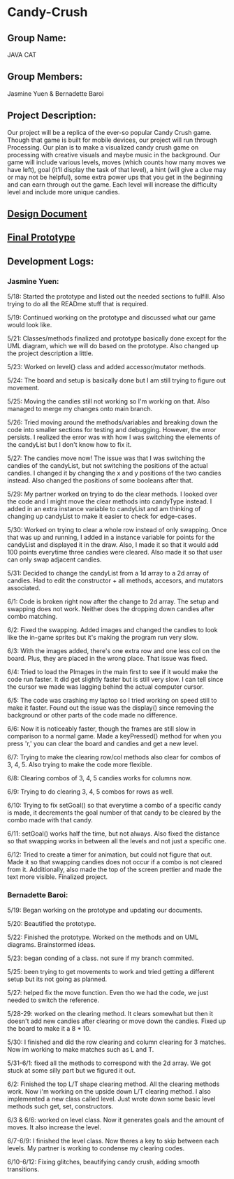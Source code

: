 # Candy-Crush

## Group Name: 
JAVA CAT

## Group Members: 
Jasmine Yuen & Bernadette Baroi 

## Project Description: 
Our project will be a replica of the ever-so popular Candy Crush game. Though that game is built for mobile devices, our project will run through Processing. Our plan is to make a visualized candy crush game on processing with creative visuals and maybe music in the background. Our game will include various levels, moves (which counts how many moves we have left), goal (it’ll display the task of that level), a hint (will give a clue may or may not be helpful), some extra power ups that you get in the beginning and can earn through out the game. Each level will increase the difficulty level and include more unique candies.   

## [Design Document][1]
[1]: https://docs.google.com/document/d/1zMXT3fx49sa6R71bYxJQ2Ro-TPaQibq2zvGR7gCgdPc/edit?usp=sharing

## [Final Prototype][2]
[2]: https://drive.google.com/file/d/1WaIj6tttLY-YAv8BC79DQucP7WV2bn7z/view?usp=sharing

## Development Logs: 

### Jasmine Yuen:

5/18:
Started the prototype and listed out the needed sections to fulfill. Also trying to do all the READme stuff that is required.

5/19:
Continued working on the prototype and discussed what our game would look like. 

5/21: 
Classes/methods finalized and prototype basically done except for the UML diagram, which we will do based on the prototype. Also changed up the project description a little. 

5/23:
Worked on level{} class and added accessor/mutator methods.

5/24:
The board and setup is basically done but I am still trying to figure out movement. 

5/25: 
Moving the candies still not working so I'm working on that. Also managed to merge my changes onto main branch. 

5/26: 
Tried moving around the methods/variables and breaking down the code into smaller sections for testing and debugging. However, the error persists. I realized the error was with how I was switching the elements of the candyList but I don't know how to fix it. 

5/27: 
The candies move now! The issue was that I was switching the candies of the candyList, but not switching the positions of the actual candies. I changed it by changing the x and y positions of the two candies instead. Also changed the positions of some booleans after that.

5/29: 
My partner worked on trying to do the clear methods. I looked over the code and I might move the clear methods into candyType instead. I added in an extra instance variable to candyList and am thinking of changing up candyList to make it easier to check for edge-cases.

5/30: 
Worked on trying to clear a whole row instead of only swapping. Once that was up and running, I added in a instance variable for points for the candyList and displayed it in the draw. Also, I made it so that it would add 100 points everytime three candies were cleared. Also made it so that user can only swap adjacent candies. 

5/31:
Decided to change the candyList from a 1d array to a 2d array of candies. Had to edit the constructor + all methods, accesors, and mutators associated. 

6/1:
Code is broken right now after the change to 2d array. The setup and swapping does not work. Neither does the dropping down candies after combo matching. 

6/2:
Fixed the swapping. Added images and changed the candies to look like the in-game sprites but it's making the program run very slow.

6/3: 
With the images added, there's one extra row and one less col on the board. Plus, they are placed in the wrong place. That issue was fixed.

6/4: 
Tried to load the PImages in the main first to see if it would make the code run faster. It did get slightly faster but is still very slow. I can tell since the cursor we made was lagging behind the actual computer cursor. 

6/5: 
The code was crashing my laptop so I tried working on speed still to make it faster. Found out the issue was the display() since removing the background or other parts of the code made no difference.

6/6: 
Now it is noticeably faster, though the frames are still slow in comparison to a normal game. Made a keyPressed() method for when you press 'r,' you can clear the board and candies and get a new level.

6/7: 
Trying to make the clearing row/col methods also clear for combos of 3, 4, 5. Also trying to make the code more flexible.

6/8: 
Clearing combos of 3, 4, 5 candies works for columns now.

6/9: 
Trying to do clearing 3, 4, 5 combos for rows as well. 

6/10: 
Trying to fix setGoal() so that everytime a combo of a specific candy is made, it decrements the goal number of that candy to be cleared by the combo made with that candy.

6/11: 
setGoal() works half the time, but not always. Also fixed the distance so that swapping works in between all the levels and not just a specific one.

6/12:
Tried to create a timer for animation, but could not figure that out. Made it so that swapping candies does not occur if a combo is not cleared from it. Additionally, also made the top of the screen prettier and made the text more visible. Finalized project. 

### Bernadette Baroi:

5/19: Began working on the prototype and updating our documents. 

5/20: Beautified the prototype. 

5/22: Finished the prototype. Worked on the methods and on UML diagrams. Brainstormed ideas.

5/23: began conding of a class. not sure if my branch commited.

5/25: been trying to get movements to work and tried getting a different setup but its not going as planned. 

5/27: helped fix the move function. Even tho we had the code, we just needed to switch the reference. 

5/28-29: worked on the clearing method. It clears somewhat but then it doesn't add new candies after clearing or move down the candies. Fixed up the board to make it a 8 * 10. 

5/30: I finished and did the row clearing and column clearing for 3 matches. Now im working to make matches such as L and T.

5/31-6/1: fixed all the methods to correspond with the 2d array. We got stuck at some silly part but we figured it out. 

6/2: Finished the top L/T shape clearing method. All the clearing methods work. Now i'm working on the upside down L/T clearing method. I also implemented a new class called level. Just wrote down some basic level methods such get, set, constructors. 

6/3 & 6/6: worked on level class. Now it generates goals and the amount of moves. It also increase the level. 

6/7-6/9: I finished the level class. Now theres a key to skip between each levels. My partner is working to condense my clearing codes.

6/10-6/12: Fixing glitches, beautifying candy crush, adding smooth transitions.  
